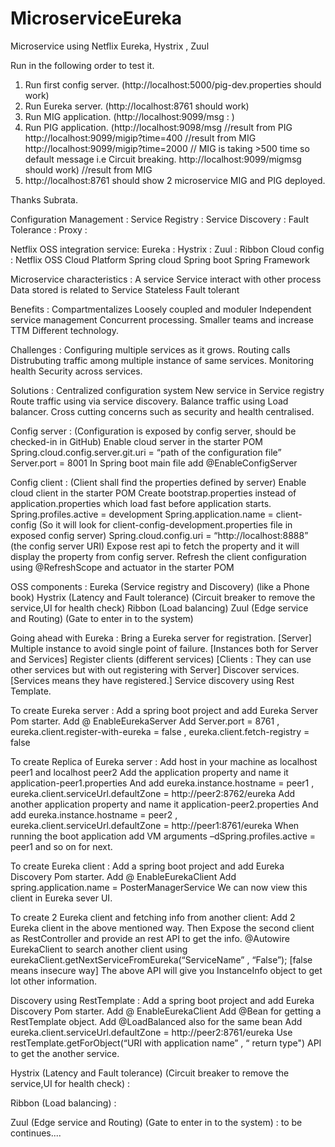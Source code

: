 # MicroserviceEureka
Microservice using Netflix Eureka, Hystrix , Zuul

Run in the following order to test it.
1) Run first config server.  (http://localhost:5000/pig-dev.properties  should work)
2) Run Eureka server. (http://localhost:8761 should work)
3) Run MIG application. (http://localhost:9099/msg : )
4) Run PIG application. 
(http://localhost:9098/msg  //result from PIG
 http://localhost:9099/migip?time=400   //result from MIG
 http://localhost:9099/migip?time=2000 // MIG is taking >500 time so default message i.e Circuit breaking.
 http://localhost:9099/migmsg  should work) //result from MIG
5) http://localhost:8761 should show 2 microservice MIG and PIG deployed.


Thanks Subrata.


Configuration Management :
Service Registry :
Service Discovery :
Fault Tolerance  :
Proxy :


Netflix OSS integration service:
Eureka : Hystrix : Zuul : Ribbon 
Cloud config : Netflix OSS Cloud Platform 
Spring cloud
Spring boot
Spring Framework


Microservice characteristics  :
A service
Service interact with other process
Data stored is related to Service
Stateless
Fault tolerant

Benefits : 
Compartmentalizes
Loosely coupled and moduler
Independent service management
Concurrent processing.
Smaller teams and increase TTM
Different technology.

Challenges :
Configuring multiple services as it grows.
Routing calls
Distrubuting traffic among multiple instance of same services. 
Monitoring health
Security across services.

Solutions :
Centralized configuration system
New service in Service registry
Route traffic using via service discovery.
Balance traffic using Load balancer.
Cross cutting concerns such as security and health centralised. 

Config server : (Configuration is exposed by config server, should be checked-in in GitHub)
Enable cloud server in the starter POM
Spring.cloud.config.server.git.uri = “path of the configuration file”
Server.port = 8001
In Spring boot main file add  @EnableConfigServer

Config client : (Client shall find the properties defined by server)
Enable cloud client in the starter POM
Create bootstrap.properties instead of application.properties which load fast before application starts.
Spring.profiles.active = development
Spring.application.name = client-config   (So it will look for client-config-development.properties file in exposed config server)
Spring.cloud.config.uri = “http://localhost:8888”  (the config server URI)
Expose rest api to fetch the property and it will display the property from config server.
Refresh the client configuration using @RefreshScope and actuator in the starter POM


OSS components  :
Eureka (Service registry and Discovery)  (like a Phone book)
Hystrix (Latency and Fault tolerance)  (Circuit breaker to remove the service,UI for health check)
Ribbon (Load balancing)
Zuul (Edge service and Routing)  (Gate to enter in to the system)

Going ahead with Eureka :
Bring a Eureka server for registration.  [Server]
Multiple instance to avoid single point of failure.  [Instances both for Server and Services]
Register clients (different services)  [Clients  : They can use other services but with out registering with Server]
Discover services. [Services means they have registered.]
Service discovery using Rest Template.

To create Eureka server :
Add a spring boot project and add Eureka Server Pom starter.
Add @ EnableEurekaServer
Add Server.port = 8761 , eureka.client.register-with-eureka = false , eureka.client.fetch-registry = false

To create Replica of Eureka server :
Add host in your machine as localhost peer1 and localhost peer2
Add the application property and name it application-peer1.properties 
And add eureka.instance.hostname = peer1 , eureka.client.serviceUrl.defaultZone = http://peer2:8762/eureka
Add another application property and name it application-peer2.properties 
And add eureka.instance.hostname = peer2 , eureka.client.serviceUrl.defaultZone = http://peer1:8761/eureka
When running the boot application add VM arguments –dSpring.profiles.active = peer1 and so on for next.

To create Eureka client :
Add a spring boot project and add Eureka Discovery Pom starter.
Add @ EnableEurekaClient
Add spring.application.name = PosterManagerService
We can now view this client in Eureka sever UI.

To create 2 Eureka client and fetching info from another client: 
Add 2 Eureka client in the above mentioned way.
Then Expose the second client as  RestController  and provide an rest API to get the info.
@Autowire EurekaClient to search another client using eurekaClient.getNextServiceFromEureka(“ServiceName” , “False”); [false means insecure way]
The above API will give you InstanceInfo object to get lot other information.


Discovery using RestTemplate :
Add a spring boot project and add Eureka Discovery Pom starter.
Add @ EnableEurekaClient
Add @Bean for getting a RestTemplate object. Add @LoadBalanced also for the same bean
Add  eureka.client.serviceUrl.defaultZone = http://peer2:8761/eureka
Use restTemplate.getForObject(“URI with application name” , “ return type")  API to get the another service.


Hystrix (Latency and Fault tolerance)  (Circuit breaker to remove the service,UI for health check) :

Ribbon (Load balancing) :

Zuul (Edge service and Routing)  (Gate to enter in to the system) : to be continues....

